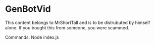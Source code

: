 # GenBotVid

This content belongs to MrShortTall and is to be distrubuted by himself alone. If you bought this from someone, you were scammed.

Commands:
Node index.js
